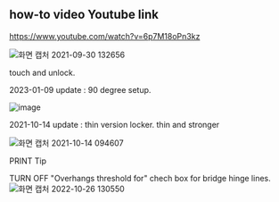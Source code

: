 how-to video Youtube link
-------------------
https://www.youtube.com/watch?v=6p7M18oPn3kz


![화면 캡처 2021-09-30 132656](https://user-images.githubusercontent.com/16078263/135387294-f9d789fb-eaf6-4ebb-84fc-a5b795306cb7.png)

touch and unlock.

2023-01-09 update : 90 degree setup.

![image](https://user-images.githubusercontent.com/16078263/211242494-af2e6ea3-acd7-4703-b146-744133d81774.png)


2021-10-14 update : thin version locker. thin and stronger

![화면 캡처 2021-10-14 094607](https://user-images.githubusercontent.com/16078263/137231904-37d4ff4b-6b61-47f2-b40c-060548ce1173.png)

PRINT Tip

TURN OFF "Overhangs threshold for" chech box
for bridge hinge lines.
![화면 캡처 2022-10-26 130550](https://user-images.githubusercontent.com/16078263/197932237-0a1b09b2-02cc-46dd-b91f-bb784f744bc7.png)
